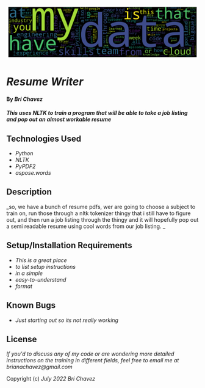 
<p><img src="finished_resumes/dsa_resume_wordcloud.png" alt="word cloud image"/></p>

# _Resume Writer_

#### By _**Bri Chavez**_

#### _This uses NLTK to train a program that will be able to take a job listing and pop out an almost workable resume_

## Technologies Used

* _Python_
* _NLTK_
* _PyPDF2_
* _aspose.words_

## Description

_so, we have a bunch of resume pdfs, wer are going to choose a subject to train on, run those through a nltk tokenizer thingy that i still have to figure out, and then run a job listing through the thingy and it will hopefully pop out a semi readable resume using cool words from our job listing. _

## Setup/Installation Requirements

* _This is a great place_
* _to list setup instructions_
* _in a simple_
* _easy-to-understand_
* _format_


## Known Bugs

* _Just starting out so its not really working_

## License

_If you'd to discuss any of my code or are wondering more detailed instructions on the training in different fields, feel free to email me at brianachavez@gmail.com_

Copyright (c) _July 2022_ _Bri Chavez_